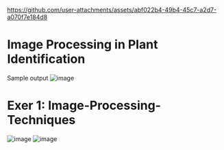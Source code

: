 https://github.com/user-attachments/assets/abf022b4-49b4-45c7-a2d7-a070f7e184d8

# Image Processing in Plant Identification

Sample output
![image](https://github.com/user-attachments/assets/5dbc5f2a-f407-4642-a179-324593c8e29c)


# Exer 1: Image-Processing-Techniques	
![image](https://github.com/user-attachments/assets/1d317cb7-abc7-4bab-9bd9-c54577d45377)
![image](https://github.com/user-attachments/assets/5a691262-aa7e-4210-bcf2-d853c0a4f58a)
